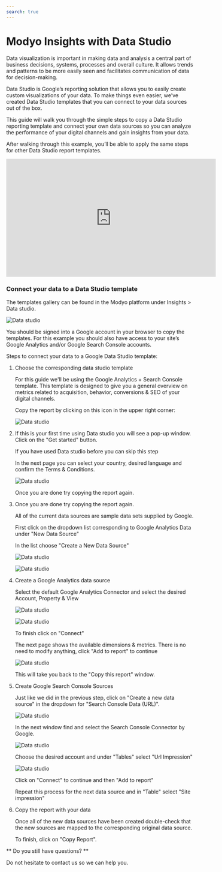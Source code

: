 ```yaml
---
search: true
---
```


# Modyo Insights with Data Studio

Data visualization is important in making data and analysis a central part of business decisions, systems, processes and overall culture. It allows trends and patterns to be more easily seen and facilitates communication of data for decision-making.

Data Studio is Google’s reporting solution that allows you to easily create custom visualizations of your data. To make things even easier, we’ve created Data Studio templates that you can connect to your data sources out of the box.

This guide will walk you through the simple steps to copy a Data Studio reporting template and connect your own data sources so you can analyze the performance of your digital channels and gain insights from your data. 

After walking through this example, you’ll be able to apply the same steps for other Data Studio report templates.

<iframe width="560" height="315" src="https://www.youtube.com/embed/AMNY32HIO0g" frameborder="0" allow="accelerometer; autoplay; encrypted-media; gyroscope; picture-in-picture" allowfullscreen></iframe>

### Connect your data to a Data Studio template

The templates gallery can be found in the Modyo platform under Insights > Data studio.

![Data studio](/assets/img/insights/0.png)

You should be signed into a Google account in your browser to copy the templates. For this example you should also have access to your site’s Google Analytics and/or Google Search Console accounts.

Steps to connect your data to a Google Data Studio template:

1. Choose the corresponding data studio template

    For this guide we'll be using the Google Analytics + Search Console template. This template is designed to give you a general overview on metrics related to acquisition, behavior, conversions & SEO of your digital channels.

    Copy the report by clicking on this icon in the upper right corner:

    ![Data studio](/assets/img/insights/1.png)

2. If this is your first time using Data studio you will see a pop-up window. Click on the "Get started" button.

    If you have used Data studio before you can skip this step

    In the next page you can select your country, desired language and confirm the Terms & Conditions.

    ![Data studio](/assets/img/insights/2.png)

    Once you are done try copying the report again.

3. Once you are done try copying the report again.

    All of the current data sources are sample data sets supplied by Google.

    First click on the dropdown list corresponding to Google Analytics Data under "New Data Source"

    In the list choose "Create a New Data Source"

    ![Data studio](/assets/img/insights/3.png)

    ![Data studio](/assets/img/insights/4.png)

4. Create a Google Analytics data source

    Select the default Google Analytics Connector and select the desired Account, Property & View

    ![Data studio](/assets/img/insights/5.png)

    ![Data studio](/assets/img/insights/6.png)

    To finish click on "Connect"

    The next page shows the available dimensions & metrics. There is no need to modify anything, click "Add to report" to continue

    ![Data studio](/assets/img/insights/7.png)

    This will take you back to the "Copy this report" window. 

5. Create Google Search Console Sources

    Just like we did in the previous step, click on "Create a new data source" in the dropdown for "Search Console Data (URL)".

    ![Data studio](/assets/img/insights/8.png)

    In the next window find and select the Search Console Connector by Google.

    ![Data studio](/assets/img/insights/9.png)

    Choose the desired account and under "Tables" select "Url Impression"

    ![Data studio](/assets/img/insights/10.png)

    Click on "Connect" to continue and then "Add to report"

    Repeat this process for the next data source and in "Table" select "Site impression"

6. Copy the report with your data

    Once all of the new data sources have been created double-check that the new sources are mapped to the corresponding original data source.

    To finish, click on "Copy Report".

** Do you still have questions? **

Do not hesitate to contact us so we can help you.





